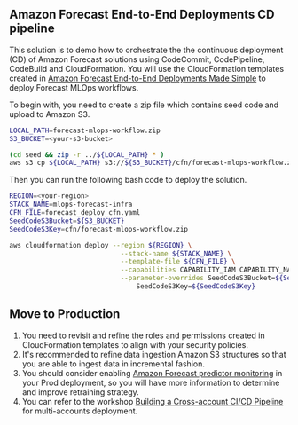 ## Amazon Forecast End-to-End Deployments CD pipeline

This solution is to demo how to orchestrate the the continuous deployment (CD) of Amazon Forecast solutions using CodeCommit, CodePipeline, CodeBuild and CloudFormation. You will use the CloudFormation templates created in [Amazon Forecast End-to-End Deployments Made Simple](https://github.com/aws-samples/amazon-forecast-samples/tree/main/ml_ops) to deploy Forecast MLOps workflows.


To begin with, you need to create a zip file which contains seed code and upload to Amazon S3.
```bash
LOCAL_PATH=forecast-mlops-workflow.zip
S3_BUCKET=<your-s3-bucket>

(cd seed && zip -r ../${LOCAL_PATH} * )
aws s3 cp ${LOCAL_PATH} s3://${S3_BUCKET}/cfn/forecast-mlops-workflow.zip
```

Then you can run the following bash code to deploy the solution.
```bash
REGION=<your-region>
STACK_NAME=mlops-forecast-infra
CFN_FILE=forecast_deploy_cfn.yaml
SeedCodeS3Bucket=${S3_BUCKET}
SeedCodeS3Key=cfn/forecast-mlops-workflow.zip

aws cloudformation deploy --region ${REGION} \
							--stack-name ${STACK_NAME} \
							--template-file ${CFN_FILE} \
							--capabilities CAPABILITY_IAM CAPABILITY_NAMED_IAM \
							--parameter-overrides SeedCodeS3Bucket=${SeedCodeS3Bucket} \
								SeedCodeS3Key=${SeedCodeS3Key}
```

## Move to Production

1. You need to revisit and refine the roles and permissions created in CloudFormation templates to align with your security policies. 
2. It's recommended to refine data ingestion Amazon S3 structures so that you are able to ingest data in incremental fashion.
3. You should consider enabling [Amazon Forecast predictor monitoring](https://aws.amazon.com/blogs/machine-learning/continuously-monitor-predictor-accuracy-with-amazon-forecast/) in your Prod deployment, so you will have more information to determine and improve retraining strategy.
4. You can refer to the workshop [Building a Cross-account CI/CD Pipeline](https://catalog.us-east-1.prod.workshops.aws/workshops/00bc829e-fd7c-4204-9da1-faea3cf8bd88/en-US/) for multi-accounts deployment.